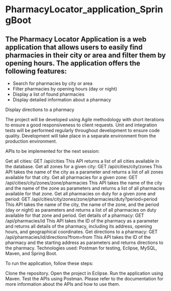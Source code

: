 # PharmacyLocator_application_SpringBoot 

## The Pharmacy Locator Application is a web application that allows users to easily find pharmacies in their city or area and filter them by opening hours. The application offers the following features:

- Search for pharmacies by city or area
- Filter pharmacies by opening hours (day or night)
- Display a list of found pharmacies
- Display detailed information about a pharmacy

Display directions to a pharmacy

The project will be developed using Agile methodology with short iterations to ensure a good responsiveness to client requests. Unit and integration tests will be performed regularly throughout development to ensure code quality. Development will take place in a separate environment from the production environment.

APIs to be implemented for the next session:

Get all cities:
GET /api/cities
This API returns a list of all cities available in the database.
Get all zones for a given city:
GET /api/cities/city/zones
This API takes the name of the city as a parameter and returns a list of all zones available for that city.
Get all pharmacies for a given zone:
GET /api/cities/city/zones/zone/pharmacies
This API takes the name of the city and the name of the zone as parameters and returns a list of all pharmacies available for that zone.
Get all pharmacies on duty for a given zone and period:
GET /api/cities/city/zones/zone/pharmacies/duty?period=period
This API takes the name of the city, the name of the zone, and the period (day or night) as parameters and returns a list of all pharmacies on duty available for that zone and period.
Get details of a pharmacy:
GET /api/pharmacies/id
This API takes the ID of the pharmacy as a parameter and returns all details of the pharmacy, including its address, opening hours, and geographical coordinates.
Get directions to a pharmacy:
GET /api/pharmacies/id/directions?from=from
This API takes the ID of the pharmacy and the starting address as parameters and returns directions to the pharmacy.
Technologies used: Postman for testing, Eclipse, MySQL, Maven, and Spring Boot.

To run the application, follow these steps:

Clone the repository.
Open the project in Eclipse.
Run the application using Maven.
Test the APIs using Postman.
Please refer to the documentation for more information about the APIs and how to use them.
